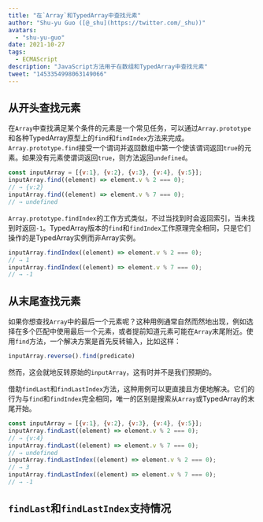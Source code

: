 ```yaml
---
title: "在`Array`和TypedArray中查找元素"
author: "Shu-yu Guo ([@_shu](https://twitter.com/_shu))"
avatars:
  - "shu-yu-guo"
date: 2021-10-27
tags:
  - ECMAScript
description: "JavaScript方法用于在数组和TypedArray中查找元素"
tweet: "1453354998063149066"
---
```

## 从开头查找元素

在`Array`中查找满足某个条件的元素是一个常见任务，可以通过`Array.prototype`和各种TypedArray原型上的`find`和`findIndex`方法来完成。`Array.prototype.find`接受一个谓词并返回数组中第一个使该谓词返回`true`的元素。如果没有元素使谓词返回`true`，则方法返回`undefined`。

<!--truncate-->
```js
const inputArray = [{v:1}, {v:2}, {v:3}, {v:4}, {v:5}];
inputArray.find((element) => element.v % 2 === 0);
// → {v:2}
inputArray.find((element) => element.v % 7 === 0);
// → undefined
```

`Array.prototype.findIndex`的工作方式类似，不过当找到时会返回索引，当未找到时返回`-1`。TypedArray版本的`find`和`findIndex`工作原理完全相同，只是它们操作的是TypedArray实例而非Array实例。

```js
inputArray.findIndex((element) => element.v % 2 === 0);
// → 1
inputArray.findIndex((element) => element.v % 7 === 0);
// → -1
```

## 从末尾查找元素

如果你想查找`Array`中的最后一个元素呢？这种用例通常自然而然地出现，例如选择在多个匹配中使用最后一个元素，或者提前知道元素可能在`Array`末尾附近。使用`find`方法，一个解决方案是首先反转输入，比如这样：

```js
inputArray.reverse().find(predicate)
```

然而，这会就地反转原始的`inputArray`，这有时并不是我们预期的。

借助`findLast`和`findLastIndex`方法，这种用例可以更直接且方便地解决。它们的行为与`find`和`findIndex`完全相同，唯一的区别是搜索从`Array`或TypedArray的末尾开始。

```js
const inputArray = [{v:1}, {v:2}, {v:3}, {v:4}, {v:5}];
inputArray.findLast((element) => element.v % 2 === 0);
// → {v:4}
inputArray.findLast((element) => element.v % 7 === 0);
// → undefined
inputArray.findLastIndex((element) => element.v % 2 === 0);
// → 3
inputArray.findLastIndex((element) => element.v % 7 === 0);
// → -1
```

## `findLast`和`findLastIndex`支持情况

<feature-support chrome="97"
                 firefox="no https://bugzilla.mozilla.org/show_bug.cgi?id=1704385"
                 safari="partial https://bugs.webkit.org/show_bug.cgi?id=227939"
                 nodejs="no"
                 babel="yes https://github.com/zloirock/core-js#array-find-from-last"></feature-support>
